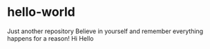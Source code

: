 # hello-world
Just another repository
Believe in yourself and remember everything happens for a reason!
Hi Hello
